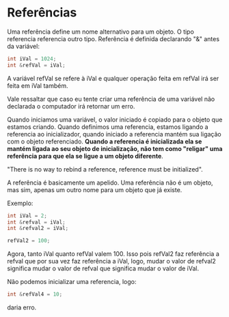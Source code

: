 # Referências

Uma referência define um nome alternativo para um objeto. O tipo referencia referencia outro tipo. Referência é definida declarando "&" antes da variável:

``` cpp
int iVal = 1024;
int &refVal = iVal;
```
A variável refVal se refere à iVal e qualquer operação feita em refVal irá ser feita em iVal também. 

Vale ressaltar que caso eu tente criar uma referência de uma variável não declarada o computador irá retornar um erro.

Quando iniciamos uma variável, o valor iniciado é copiado para o objeto que estamos criando. Quando definimos uma referencia, estamos ligando a referencia ao inicializador, quando iniciado a referencia mantém sua ligação com o objeto referenciado. **Quando a referencia é inicializada ela se mantém ligada ao seu objeto de inicialização, não tem como "religar" uma referência para que ela se ligue a um objeto diferente**.

"There is no way to rebind a reference, reference must be initialized".

A referência é basicamente um apelido. Uma referência não é um objeto, mas sim, apenas um outro nome para um objeto que já existe.

Exemplo:

```cpp
int iVal = 2;
int &refval = iVal;
int &refval2 = iVal;

refVal2 = 100;
```

Agora, tanto iVal quanto refVal valem 100. Isso pois refVal2 faz referência a refval que por sua vez faz referência a iVal, logo, mudar o valor de refval2 significa mudar o valor de refval que significa mudar o valor de iVal.

Não podemos inicializar uma referencia, logo:
```cpp
int &refVal4 = 10;
```
daria erro.





